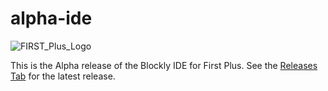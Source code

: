 # alpha-ide

![FIRST_Plus_Logo](https://user-images.githubusercontent.com/35353240/191615644-ec1ac53c-a1e4-46ec-a307-28a8593e25e7.svg)

This is the Alpha release of the Blockly IDE for First Plus. See the [Releases Tab](https://github.com/First-Plus/alpha-ide/releases/) for the latest release.
